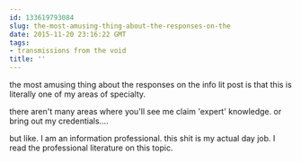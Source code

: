 ```yaml
---
id: 133619793084
slug: the-most-amusing-thing-about-the-responses-on-the
date: 2015-11-20 23:16:22 GMT
tags:
- transmissions from the void
title: ''
---
```

the most amusing thing about the responses on the info lit post is that this is literally one of my areas of specialty.

there aren't many areas where you'll see me claim 'expert' knowledge. or bring out my credentials.... 

but like. I am an information professional.  this shit is my actual day job. I read the professional literature on this topic.